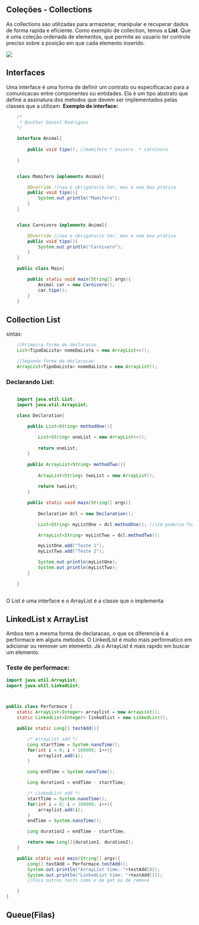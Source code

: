 ## Coleções - Collections

As collections sao utilizadas para armazenar,  manipular e recuperar dados de forma rapida e eficiente.
Como exemplo de collection, temos  a **List**. Que é uma coleção ordenada de elementos, que permite ao usuario ter controle preciso sobre a posição em que cada elemento inserido.

<img src="https://hermes.digitalinnovation.one/articles/cover/7135f29f-80d6-4521-babe-3c129d8ac21a.png">

## Interfaces

Uma interface é uma forma de definir um contrato ou especificacao para a comunicacao entre componentes ou entidades. Ela é um tipo abstrato que define a assinatura dos metodos que devem ser implementados pelas classes que a utilizam. **Exemplo de interface:**

```java
    /*
     * @author Daniel Rodrigues
    */

    interface Animal{
        
        public void tipo(); //mamifero * onivoro  * carnivoro
    
    }


    class Mamifero implements Animal{

        @Override //nao e obrigatorio ter, mas e uma boa pratica
        public void tipo(){
            System.out.println("Mamifero");
        }
    }


    class Carnivoro implements Animal{

        @Override //nao e obrigatorio ter, mas e uma boa pratica
        public void tipo(){
            System.out.println("Carnivoro");
        }
    }

    public class Main{

        public static void main(String[] args){
            Animal car = new Carnivoro();
            car.tipo();
        }
    }
```

## Collection List

sintax: 
```java
    //Primeira forma de declaracao
    List<TipoDaLista> nomeDaLista = new ArrayList<>();

    //Segunda forma de declaracao
    ArrayList<TipoDaLista> nomeDaLista = new ArrayList();
```
### Declarando List:

```java

    import java.util.List;
    import java.util.ArrayList;

    class Declaration{

        public List<String> methodOne(){
            
            List<String> oneList = new ArrayList<>();
            
            return oneList;
        }

        public ArrayList<String> methodTwo(){
            
            ArrayList<String> twoList = new ArrayList();
            
            return twoList;
        }

        public static void main(String[] args){
            
            Declaration dcl = new Declaration();

            List<String> myListOne = dcl.methodOne(); //sim poderia fazer direto, mas qual é graca kkk

            ArrayList<String> myListTwo = dcl.methodTwo();

            myListOne.add("Teste 1");
            myListTwo.add("Teste 2");

            System.out.println(myListOne);
            System.out.println(myListTwo);
        }

    }
    
```



O List é uma interface e o ArrayList é a classe que o implementa

## LinkedList x ArrayList

Ambos tem a mesma forma de declaracao, o que os diferencia é a performace em alguns metodos.
O LinkedList é muito mais performatico em adicionar ou remover  um elemento.
Já o ArrayList é mais rapido em buscar um elemento.

### Teste de performace:

```java
import java.util.ArrayList;
import java.util.LinkedList;



public class Performace {
    static ArrayList<Integer> arraylist = new ArrayList();
    static LinkedList<Integer> linkedlist = new LinkedList();

    public static Long[] testAdd(){

        /* ArrayList add */
        Long startTime = System.nanoTime();
        for(int i = 0; i < 100000; i++){
            arraylist.add(i);
        }

        Long endTime = System.nanoTime();

        Long duration1 = endTime - startTime;

        /* LinkedList add */
        startTime = System.nanoTime();
        for(int i = 0; i < 100000; i++){
            arraylist.add(i);
        }
        endTime = System.nanoTime();

        Long duration2 = endTime - startTime;

        return new Long[]{duration1, duration2};
    }

    public static void main(String[] args){
        Long[] testAdd = Performace.testAdd();
        System.out.println("ArrayList time: "+testAdd[0]);       
        System.out.println("LinkedList time: "+testAdd[1]);
        //Faca outros tests como o de get ou de remove

    }
}
```

## Queue(Filas)